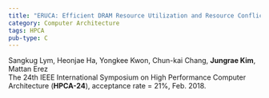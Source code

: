 ```yaml
---
title: "ERUCA: Efficient DRAM Resource Utilization and Resource Conflict Avoidance for Memory System Parallelism"
category: Computer Architecture
tags: HPCA
pub-type: C
---
```


Sangkug Lym, Heonjae Ha, Yongkee Kwon, Chun-kai Chang, **Jungrae Kim**, Mattan Erez<br>
The 24th IEEE International Symposium on High Performance Computer Architecture (**HPCA-24**), acceptance rate = 21%, Feb. 2018.


